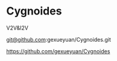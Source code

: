 # Cygnoides
V2V&amp;I2V

git@github.com:gexueyuan/Cygnoides.git

https://github.com/gexueyuan/Cygnoides
